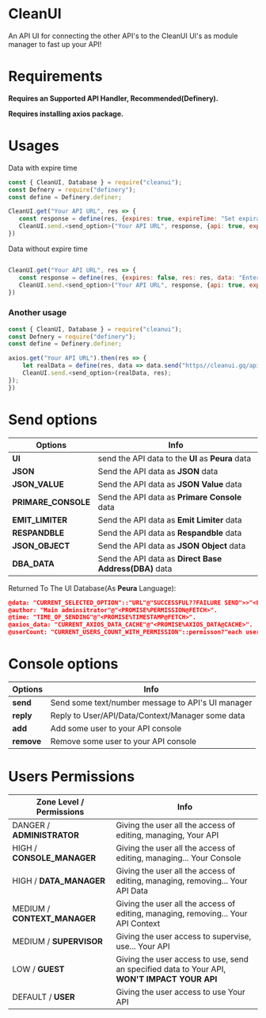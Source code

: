 # CleanUI
An API UI for connecting the other API's to the CleanUI UI's as module manager to fast up your API!

# Requirements
**Requires an Supported API Handler, Recommended(Definery).**

**Requires installing axios package.**
# Usages

Data with expire time
```js
const { CleanUI, Database } = require("cleanui");
const Defnery = require("definery");
const define = Definery.definer;

CleanUI.get("Your API URL", res => {
   const response = define(res, {expires: true, expireTime: "Set expiration time as millie second without a string", res: res, data: "Enter your API data that you want to store using Object() with JSON strings, arrays, objects, etc"});
   CleanUI.send.<send_option>("Your API URL", response, {api: true, expires: true, expireTime: "Enter the expiration time again"});
})
```

Data without expire time
```js

CleanUI.get("Your API URL", res => {
   const response = define(res, {expires: false, res: res, data: "Enter your API data that you want to store using Object() with JSON strings, arrays, objects, etc"});
   CleanUI.send.<send_option>("Your API URL", response, {api: true, expires: false});
})

```
### Another usage
```js
const { CleanUI, Database } = require("cleanui");
const Defnery = require("definery");
const define = Definery.definer;

axios.get("Your API URL").then(res => {
    let realData = define(res, data => data.send("https//cleanui.gq/api/send_option").exiseUI("https://cleanui.gq/api/intents", intent => data.selectIntent("select your intent")));
    CleanUI.send.<send_option>(realData, res);
});
})
```

# Send options

| Options | Info |
| - | - |
|**UI**| send the API data to the **UI** as **Peura** data|
|**JSON**| Send the API data as **JSON** data|
|**JSON_VALUE**| Send the API data as **JSON Value** data|
|**PRIMARE_CONSOLE**| Send the API data as **Primare Console** data|
|**EMIT_LIMITER**| Send the API data as **Emit Limiter** data|
|**RESPANDBLE**| Send the API data as **Respandble** data|
|**JSON_OBJECT**| Send the API data as **JSON Object** data|
| **DBA_DATA**| Send the API data as **Direct Base Address(DBA)** data|

Returned To The UI Database(As **Peura** Language):

```json
@data: "CURRENT_SELECTED_OPTION"::"URL"@"SUCCESSFUL??FAILURE SEND">>"<PROMISE%OBJECT@REPEAT>".
@author: "Main adminsitrator"@"<PROMISE%PERMISSION@FETCH>".
@time: "TIME_OF_SENDING"@"<PROMISE%TIMESTAMP@FETCH>".
@axios_data: "CURRENT_AXIOS_DATA_CACHE"@"<PROMISE%AXIOS_DATA@CACHE>".
@userCount: "CURRENT_USERS_COUNT_WITH_PERMISSION"::permisson?"each user permission and permission number"main_admin@"<PERMISSION_ADDRESS%USERS_EACH@FETCH>".
```

# Console options

| Options | Info |
| - | - |
|**send**| Send some text/number message to API's UI manager|
|**reply**| Reply to User/API/Data/Context/Manager some data|
|**add**| Add some user to your API console |
|**remove**| Remove some user to your API console|

# Users Permissions

| Zone Level / Permissions | Info |
| - | - |
| DANGER / **ADMINISTRATOR**| Giving the user all the access of editing, managing, Your API|
| HIGH / **CONSOLE_MANAGER**| Giving the user all the access of editing, managing... Your Console|
| HIGH / **DATA_MANAGER** | Giving the user all the access of editing, managing, removing... Your API Data|
| MEDIUM / **CONTEXT_MANAGER** | Giving the user all the access of editing, managing, removing... Your API Context|
| MEDIUM / **SUPERVISOR** | Giving the user access to supervise, use... Your API|
| LOW / **GUEST** | Giving the user access to use, send an specified data to Your API, **WON'T IMPACT YOUR API**|
| DEFAULT / **USER** | Giving the user access to use Your API|
